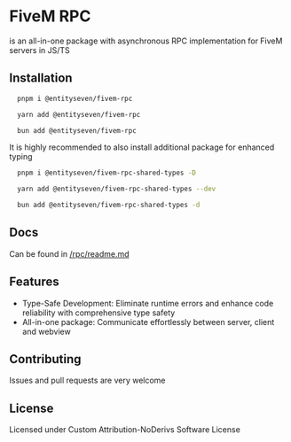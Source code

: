 # FiveM RPC
is an all-in-one package with asynchronous RPC implementation for FiveM servers in JS/TS

## Installation
```bash
  pnpm i @entityseven/fivem-rpc
```
```bash
  yarn add @entityseven/fivem-rpc
```
```bash
  bun add @entityseven/fivem-rpc
```
It is highly recommended to also install additional package for enhanced typing
```bash
  pnpm i @entityseven/fivem-rpc-shared-types -D
```
```bash
  yarn add @entityseven/fivem-rpc-shared-types --dev
```
```bash
  bun add @entityseven/fivem-rpc-shared-types -d
```

## Docs
Can be found in [/rpc/readme.md](https://github.com/rilaxik/fivem-rpc/blob/master/rpc/readme.md)

## Features
- Type-Safe Development: Eliminate runtime errors and enhance code reliability with comprehensive type safety
- All-in-one package: Communicate effortlessly between server, client and webview

## Contributing
Issues and pull requests are very welcome

## License
Licensed under Custom Attribution-NoDerivs Software License